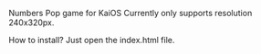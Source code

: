 Numbers Pop game for KaiOS
Currently only supports resolution 240x320px.

How to install?
Just open the index.html file.
